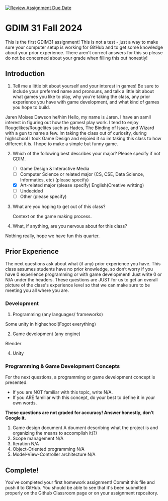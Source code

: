 [![Review Assignment Due Date](https://classroom.github.com/assets/deadline-readme-button-22041afd0340ce965d47ae6ef1cefeee28c7c493a6346c4f15d667ab976d596c.svg)](https://classroom.github.com/a/POQdLnh2)
# GDIM 31 Fall 2024

This is the first GDIM31 assignment! This is not a test - just a way to make sure your computer setup is working for GitHub and to get some knowledge about your prior experience. There aren't correct answers for this so please do not be concerned about your grade when filling this out honestly!

## Introduction
 
1. Tell me a little bit about yourself and your interest in games! Be sure to include your preferred name and pronouns, and talk a little bit about what games you like to play, why you’re taking the class, any prior experience you have with game development, and what kind of games you hope to build.

Jaren Moises Dawson he/him
Hello, my name is Jaren. I have an samll interest in figuring out how the gamesI play work. I tend to enjoy Rougelikes/Rougelites such as Hades, The Binding of Issac, and Wizard with a gun to name a few. Im taking the class out of curiosity, during highschool I took Game Design and enjoied it so im taking this class to how different it is. I hope to make a simple but funny game.

2. Which of the following best describes your major? Please specify if not GDIM.  

    - [ ] Game Design & Interactive Media
    - [ ] Computer Science or related major (CS, CSE, Data Science, Informatics, etc) (please specify)
    - [X] Art-related major (please specify)
   English(Creative writting)
    - [ ] Undecided
    - [ ] Other (please specify)

3. What are you hoping to get out of this class?
   
   Context on the game making process.
   
5. What, if anything, are you nervous about for this class?

Nothing really, hope we have fun this quarter.

## Prior Experience

The next questions ask about what (if any) prior experience you have. This class assumes students have no prior knowledge, so don’t worry if you have 0 experience programming or with game development! Just write 0 or N/A under the headers. These questions are JUST for us to get an overall picture of the class's experience level so that we can make sure to be meeting you all where you are.

### Development

1. Programming (any languages/ frameworks)

Some unity in highschool(Fogot everything)

2. Game development (any engine)

Blender

4. Unity

### Programming & Game Development Concepts

For the next questions, a programming or game development concept is presented:

 - If you are NOT familiar with this topic, write N/A.
 - If you ARE familiar with this concept, do your best to define it in your own words.

**These questions are not graded for accuracy! Answer honestly, don’t Google it.**

1. Game design document
   A doument describing what the project is and organizing the means to accomplish it(?)
2. Scope management
   N/A
3. Iteration
   N/A
4. Object-Oriented programming
   N/A
5. Model-View-Controller architecture
   N/A

## Complete!

You've completed your first homework assignment! Commit this file and push it to GitHub. You should be able to see that it's been submitted properly on the Github Classroom page or on your assignment repository.
